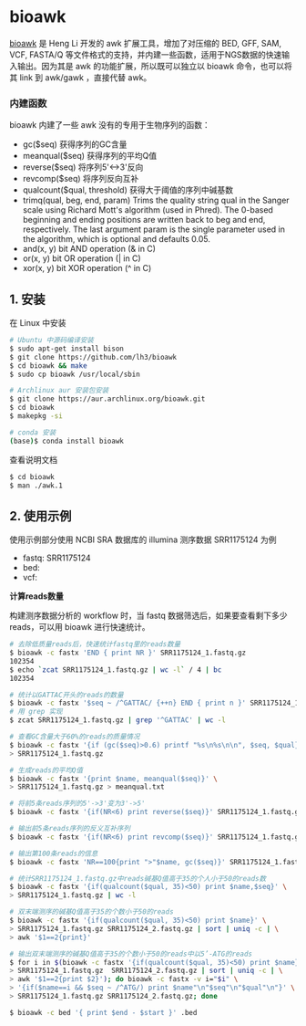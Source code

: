 # bioawk

[bioawk](https://github.com/lh3/bioawk) 是 Heng Li 开发的 awk 扩展工具，增加了对压缩的 BED, GFF, SAM, VCF, FASTA/Q 等文件格式的支持，并内建一些函数，适用于NGS数据的快速输入输出。因为其是 awk 的功能扩展，所以既可以独立以 bioawk 命令，也可以将其 link 到 awk/gawk ，直接代替 awk。

### 内建函数

bioawk 内建了一些 awk 没有的专用于生物序列的函数：

- gc($seq) 获得序列的GC含量
- meanqual($seq) 获得序列的平均Q值
- reverse($seq) 将序列5'<->3'反向
- revcomp($seq) 将序列反向互补
- qualcount($qual, threshold) 获得大于阈值的序列中碱基数
- trimq(qual, beg, end, param) Trims the quality string qual in the Sanger scale using Richard Mott's algorithm (used in Phred). The 0-based beginning and ending positions are written back to beg and end, respectively. The last argument param is the single parameter used in the algorithm, which is optional and defaults 0.05.
- and(x, y) bit AND operation (& in C)
- or(x, y) bit OR operation (| in C)
- xor(x, y) bit XOR operation (^ in C)

## 1. 安装

在 Linux 中安装

```bash
# Ubuntu 中源码编译安装
$ sudo apt-get install bison
$ git clone https://github.com/lh3/bioawk
$ cd bioawk && make
$ sudo cp bioawk /usr/local/sbin

# Archlinux aur 安装包安装
$ git clone https://aur.archlinux.org/bioawk.git
$ cd bioawk
$ makepkg -si

# conda 安装
(base)$ conda install bioawk
```

查看说明文档

```bash
$ cd bioawk
$ man ./awk.1
```

## 2. 使用示例

使用示例部分使用 NCBI SRA 数据库的 illumina 测序数据 SRR1175124 为例

- fastq: SRR1175124
- bed:
- vcf:

**计算reads数量**

构建测序数据分析的 workflow 时，当 fastq 数据筛选后，如果要查看剩下多少 reads，可以用 bioawk 进行快速统计。

```bash
# 去除低质量reads后，快速统计fastq里的reads数量
$ bioawk -c fastx 'END { print NR }' SRR1175124_1.fastq.gz
102354
$ echo `zcat SRR1175124_1.fastq.gz | wc -l` / 4 | bc
102354

# 统计以GATTAC开头的reads的数量
$ bioawk -c fastx '$seq ~ /^GATTAC/ {++n} END { print n }' SRR1175124_1.fastq.gz
# 用 grep 实现
$ zcat SRR1175124_1.fastq.gz | grep '^GATTAC' | wc -l

# 查看GC含量大于60%的reads的质量情况
$ bioawk -c fastx '{if (gc($seq)>0.6) printf "%s\n%s\n\n", $seq, $qual}' \
> SRR1175124_1.fastq.gz

# 生成reads的平均Q值
$ bioawk -c fastx '{print $name, meanqual($seq)}' \
> SRR1175124_1.fastq.gz > meanqual.txt

# 将前5条reads序列的5'->3'变为3'->5'
$ bioawk -c fastx '{if(NR<6) print reverse($seq)}' SRR1175124_1.fastq.gz

# 输出前5条reads序列的反义互补序列
$ bioawk -c fastx '{if(NR<6) print revcomp($seq)}' SRR1175124_1.fastq.gz

# 输出第100条reads的信息
$ bioawk -c fastx 'NR==100{print ">"$name, gc($seq)}' SRR1175124_1.fastq.gz

# 统计SRR1175124_1.fastq.gz中reads碱基Q值高于35的个人小于50的reads数
$ bioawk -c fastx '{if(qualcount($qual, 35)<50) print $name,$seq}' \
> SRR1175124_1.fastq.gz | wc -l

# 双末端测序的碱基Q值高于35的个数小于50的reads
$ bioawk -c fastx '{if(qualcount($qual, 35)<50) print $name}' \
> SRR1175124_1.fastq.gz SRR1175124_2.fastq.gz | sort | uniq -c | \
> awk '$1==2{print}'

# 输出双末端测序的碱基Q值高于35的个数小于50的reads中以5’-ATG的reads
$ for i in $(bioawk -c fastx '{if(qualcount($qual, 35)<50) print $name}' \
> SRR1175124_1.fastq.gz  SRR1175124_2.fastq.gz | sort | uniq -c | \
> awk '$1==2{print $2}'); do bioawk -c fastx -v i="$i" \
> '{if($name==i && $seq ~ /^ATG/) print $name"\n"$seq"\n"$qual"\n"}' \
> SRR1175124_1.fastq.gz SRR1175124_2.fastq.gz; done
```

```bash
$ bioawk -c bed '{ print $end - $start }' .bed
```
